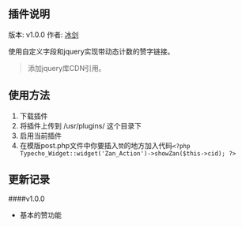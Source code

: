 ## 插件说明 ##
版本: v1.0.0
作者: [冰剑](https://github.com/binjoo)

使用自定义字段和jquery实现带动态计数的赞字链接。

 > 添加jquery库CDN引用。
 
## 使用方法 ##

 1. 下载插件
 2. 将插件上传到 /usr/plugins/ 这个目录下
 3. 启用当前插件
 4. 在模版post.php文件中你要插入`赞`的地方加入代码`<?php Typecho_Widget::widget('Zan_Action')->showZan($this->cid); ?>`

## 更新记录 ##
####v1.0.0
 - 基本的赞功能